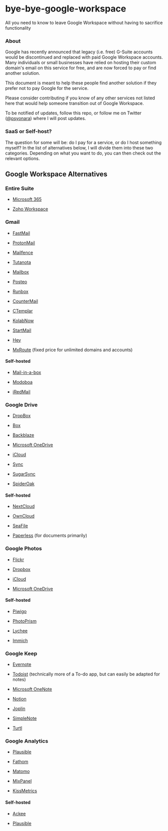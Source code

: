 # bye-bye-google-workspace

All you need to know to leave Google Workspace without having to sacrifice functionality

### About

Google has recently announced that legacy (i.e. free) G-Suite accounts would be discontinued and replaced with paid Google Workspace accounts. Many individuals or small businesses have relied on hosting their custom domain's email on this service for free, and are now forced to pay or find another solution.

This document is meant to help these people find another solution if they prefer not to pay Google for the service.

Please consider contributing if you know of any other services not listed here that would help someone transition out of Google Workspace.

To be notified of updates, follow this repo, or follow me on Twitter ([@psyonara](https://twitter.com/psyonara/)) where I will post updates.

### SaaS or Self-host?

The question for some will be: do I pay for a service, or do I host something myself? In the list of alternatives below, I will divide them into these two categories. Depending on what you want to do, you can then check out the relevant options.

 

## Google Workspace Alternatives

 

### Entire Suite

- [Microsoft 365](https://www.microsoft.com/microsoft-365/)

- [Zoho Workspace](https://www.zoho.com)

 

### Gmail

- [FastMail](https://www.fastmail.com)

- [ProtonMail](https://protonmail.com)

- [Mailfence](https://mailfence.com)

- [Tutanota](https://tutanota.com)

- [Mailbox](https://mailbox.org)

- [Posteo](https://posteo.de/en)

- [Runbox](https://runbox.com)

- [CounterMail](https://countermail.com)

- [CTemplar](https://ctemplar.com)

- [KolabNow](https://kolabnow.com)

- [StartMail](https://www.startmail.com/en/)

- [Hey](https://www.hey.com)

- [MxRoute](https://mxroute.com) (fixed price for unlimited domains and accounts)

#### Self-hosted

- [Mail-in-a-box](https://mailinabox.email)

- [Modoboa](https://modoboa.org/en/)

- [iRedMail](https://www.iredmail.org)



### Google Drive

- [DropBox](https://www.dropbox.com)

- [Box](https://www.box.com)

- [Backblaze](https://www.backblaze.com)

- [Microsoft OneDrive](https://www.microsoft.com/en-us/microsoft-365/onedrive/online-cloud-storage)

- [iCloud](https://www.apple.com/icloud/)

- [Sync](https://www.sync.com)

- [SugarSync](https://www1.sugarsync.com)

- [SpiderOak](https://spideroak.com)

#### Self-hosted

- [NextCloud](https://nextcloud.com)

- [OwnCloud](https://owncloud.com)

- [SeaFile](https://www.seafile.com)

- [Paperless](https://docs.paperless-ngx.com/) (for documents primarily)

### Google Photos

- [Flickr](https://www.flickr.com)

- [Dropbox](https://www.dropbox.com)

- [iCloud](https://www.apple.com/icloud/)

- [Microsoft OneDrive](https://www.microsoft.com/en-us/microsoft-365/onedrive/online-cloud-storage)

#### Self-hosted

- [Piwigo](https://piwigo.org)

- [PhotoPrism](https://photoprism.app)

- [Lychee](https://lychee.electerious.com)

- [Immich](https://immich.app/)

### Google Keep

- [Evernote](https://evernote.com)

- [Todoist](https://todoist.com) (technically more of a To-do app, but can easily be adapted for notes)

- [Microsoft OneNote](https://www.microsoft.com/en-us/microsoft-365/onenote/digital-note-taking-app)

- [Notion](https://www.notion.so)

- [Joplin](https://joplinapp.org)

- [SimpleNote](https://simplenote.com)

- [Turtl](https://turtlapp.com)

 

### Google Analytics

- [Plausible](https://plausible.io)

- [Fathom](https://usefathom.com)

- [Matomo](https://matomo.org)

- [MixPanel](https://mixpanel.com/home/)

- [KissMetrics](https://www.kissmetrics.io)

#### Self-hosted

- [Ackee](https://ackee.electerious.com)

- [Plausible](https://plausible.io)
